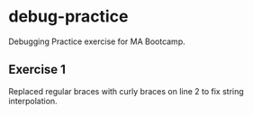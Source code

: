 # debug-practice
Debugging Practice exercise for MA Bootcamp.

## Exercise 1
Replaced regular braces with curly braces on line 2 to fix string interpolation. 
